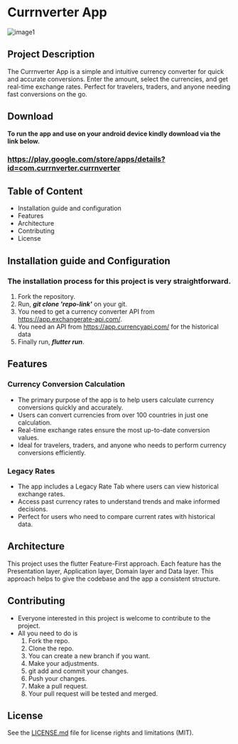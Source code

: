 # Currnverter App
![image1](https://github.com/user-attachments/assets/070a5926-057d-4e4a-9c05-b2868950bdb0)


## Project Description
The Currnverter App is a simple and intuitive currency converter for quick and accurate conversions. Enter the amount, select the currencies, and get real-time exchange rates. Perfect for travelers, traders, and anyone needing fast conversions on the go.

## Download
<b color="red">To run the app and use on your android device kindly download via the link below.</b>
### https://play.google.com/store/apps/details?id=com.currnverter.currnverter

## Table of Content
- Installation guide and configuration
- Features
- Architecture
- Contributing
- License

## Installation guide and Configuration
### The installation process for this project is very straightforward.
1. Fork the repository.
2. Run, <b><i>git clone 'repo-link'</i></b> on your git.
3. You need to get a currency converter API from https://app.exchangerate-api.com/.
4. You need an API from https://app.currencyapi.com/ for the historical data
5. Finally run, <b><i>flutter run</i></b>.

## Features
### Currency Conversion Calculation
- The primary purpose of the app is to help users calculate currency conversions quickly and accurately.
- Users can convert currencies from over 100 countries in just one calculation.
- Real-time exchange rates ensure the most up-to-date conversion values.
- Ideal for travelers, traders, and anyone who needs to perform currency conversions efficiently.
### Legacy Rates
- The app includes a Legacy Rate Tab where users can view historical exchange rates.
- Access past currency rates to understand trends and make informed decisions.
- Perfect for users who need to compare current rates with historical data.

## Architecture
This project uses the flutter Feature-First approach.
Each feature has the Presentation layer, Application layer, Domain layer and Data layer.
This approach helps to give the codebase and the app a consistent structure.

## Contributing
- Everyone interested in this project is welcome to contribute to the project.
- All you need to do is
  1. Fork the repo.
  2. Clone the repo.
  3. You can create a new branch if you want.
  4. Make your adjustments.
  5. git add and commit your changes.
  6. Push your changes.
  7. Make a pull request.
  8. Your pull request will be tested and merged.

## License
See the <a href="https://github.com/DevAdedoyin/weatherapp/blob/master/LICENSE.MD">LICENSE.md</a> file for license rights and limitations (MIT).
